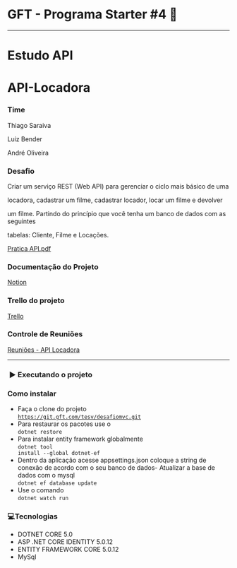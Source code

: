 <h1>GFT - Programa Starter #4 🚀</h1>

<hr>

<h1>Estudo API</h1>

# API-Locadora

### Time

Thiago Saraiva

Luiz Bender

André Oliveira


### Desafio

Criar um serviço REST (Web API) para gerenciar o ciclo mais básico de uma

locadora, cadastrar um filme, cadastrar locador, locar um filme e devolver

um filme. Partindo do princípio que você tenha um banco de dados com as seguintes

tabelas: Cliente, Filme e Locações.

[Pratica API.pdf](https://s3-us-west-2.amazonaws.com/secure.notion-static.com/9f720466-c16e-4d92-81c6-acf110b2a118/Pratica_API.pdf)

### Documentação do Projeto

[Notion](https://ruddy-ranunculus-3c2.notion.site/API-Locadora-40693ded71914ad289d45137ed2ce51e)

### Trello do projeto

[Trello](https://trello.com/invite/b/sp6NF60M/9fcb2c9c498816b8f9cec7238bf641bc/kanban-estudo-api)


### Controle de Reuniões

[Reuniões - API Locadora](https://www.notion.so/Reuni-es-API-Locadora-8d5f0539a1134205a156bddd6b83cd74)



<hr>

<h3> ▶️ Executando o projeto</h3>

### Como instalar
- Faça o clone do projeto <br>
<code>https://git.gft.com/tesv/desafiomvc.git </code>
- Para restaurar os pacotes use o <br>
<code>dotnet restore </code>
- Para instalar entity framework globalmente <br>
<code>dotnet tool install --global dotnet-ef</code>
- Dentro da aplicação acesse appsettings.json coloque a string de conexão de acordo com o seu banco de dados- Atualizar a base de dados com o mysql <br>
<code>dotnet ef database update </code>
- Use o comando <br>
<code>dotnet watch run </code>



<h3> 💻Tecnologias</h3>

- DOTNET CORE 5.0
- ASP .NET CORE IDENTITY 5.0.12
- ENTITY FRAMEWORK CORE 5.0.12
- MySql


